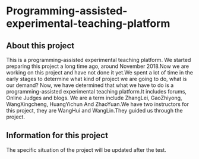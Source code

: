 # Programming-assisted-experimental-teaching-platform
## About this project
This is a programming-assisted experimental teaching platform.
We started preparing this project a long time ago, around November 2018.Now we are working on this project and have not done it yet.We spent a lot of time in the early stages to determine what kind of project we are going to do, what is our demand?
Now, we have determined that what we have to do is a programming-assisted experimental teaching platform.It includes forums, Online Judges and blogs.
We are a term include ZhangLei, GaoZhiyong, WangXingcheng, HuangYichun And ZhaoYuan.We have two instructors for this project, they are WangHui and WangLin.They guided us through the project.
## Information for this project
The specific situation of the project will be updated after the test.
